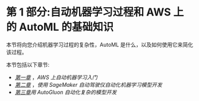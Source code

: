 

# 第 1 部分:自动机器学习过程和 AWS 上的 AutoML 的基础知识

本节将向您介绍机器学习过程的复杂性，AutoML 是什么，以及如何使用它来简化该过程。

本节包括以下章节:

*   [*第一章*](B17649_01_ePub.xhtml#_idTextAnchor015) ，*AWS 上自动机器学习入门*
*   [*第二章*](B17649_02_ePub.xhtml#_idTextAnchor032) ，*使用 SageMaker 自动驾驶仪自动化机器学习模型开发*
*   [*第三章*](B17649_03_ePub.xhtml#_idTextAnchor048)*用 AutoGluon 自动化复杂的模型开发*